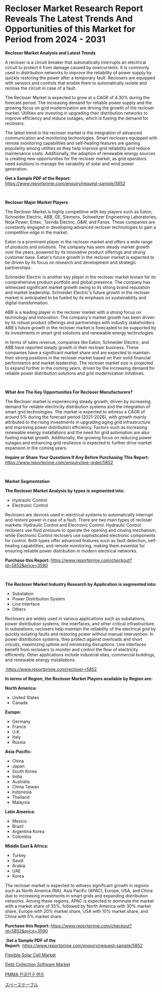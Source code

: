 <p><h1>Recloser Market Research Report Reveals The Latest Trends And Opportunities of this Market for Period from 2024 - 2031</h1></p><p><strong>Recloser Market Analysis and Latest Trends</strong></p>
<p><p>A recloser is a circuit breaker that automatically interrupts an electrical circuit to protect it from damage caused by overcurrents. It is commonly used in distribution networks to improve the reliability of power supply by quickly restoring the power after a temporary fault. Reclosers are equipped with sensors and controls that enable them to automatically isolate and reclose the circuit in case of a fault.</p><p>The Recloser Market is expected to grow at a CAGR of 4.30% during the forecast period. The increasing demand for reliable power supply and the growing focus on grid modernization are driving the growth of the recloser market. Utilities are investing in upgrading their distribution networks to improve efficiency and reduce outages, which is fueling the demand for reclosers.</p><p>The latest trend in the recloser market is the integration of advanced communication and monitoring technologies. Smart reclosers equipped with remote monitoring capabilities and self-healing features are gaining popularity among utilities as they help improve grid reliability and reduce maintenance costs. Additionally, the adoption of renewable energy sources is creating new opportunities for the recloser market, as grid operators need solutions to manage the variability of solar and wind power generation.</p></p>
<p><strong>Get a Sample PDF of the Report:&nbsp;</strong> <a href="https://www.reportprime.com/enquiry/request-sample/5852">https://www.reportprime.com/enquiry/request-sample/5852</a></p>
<p>&nbsp;</p>
<p><strong>Recloser Major Market Players</strong></p>
<p><p>The Recloser Market is highly competitive with key players such as Eaton, Schneider Electric, ABB, GE, Siemens, Schweitzer Engineering Laboratories, Noja Power, Entec, Tavrida Electric, G&W, and Fanox. These companies are constantly engaged in developing advanced recloser technologies to gain a competitive edge in the market.</p><p>Eaton is a prominent player in the recloser market and offers a wide range of products and solutions. The company has seen steady market growth over the years, powered by its innovative product offerings and strong customer base. Eaton's future growth in the recloser market is expected to be driven by its focus on research and development and strategic partnerships.</p><p>Schneider Electric is another key player in the recloser market known for its comprehensive product portfolio and global presence. The company has witnessed significant market growth owing to its strong brand reputation and market leadership. Schneider Electric's future growth in the recloser market is anticipated to be fueled by its emphasis on sustainability and digital transformation.</p><p>ABB is a leading player in the recloser market with a strong focus on technology and innovation. The company's market growth has been driven by its robust product offerings and partnerships with industry stakeholders. ABB's future growth in the recloser market is forecasted to be supported by its investments in smart grid solutions and renewable energy technologies.</p><p>In terms of sales revenue, companies like Eaton, Schneider Electric, and ABB have reported steady growth in their recloser business. These companies have a significant market share and are expected to maintain their strong positions in the recloser market based on their solid financial performance and market leadership. The recloser market size is projected to expand further in the coming years, driven by the increasing demand for reliable power distribution solutions and grid modernization initiatives.</p></p>
<p>&nbsp;</p>
<p><strong>What Are The Key Opportunities For Recloser Manufacturers?</strong></p>
<p><p>The Recloser market is experiencing steady growth, driven by increasing demand for reliable electricity distribution systems and the integration of smart grid technologies. The market is expected to witness a CAGR of around 5% during the forecast period (2021-2026), with growth mainly attributed to the rising investments in upgrading aging grid infrastructure and improving power distribution efficiency. Factors such as increasing renewable energy installations and the need for grid automation are also fueling market growth. Additionally, the growing focus on reducing power outages and enhancing grid resilience is expected to further drive market expansion in the coming years.</p></p>
<p><strong>Inquire or Share Your Questions If Any Before Purchasing This Report:</strong> <a href="https://www.reportprime.com/enquiry/pre-order/5852">https://www.reportprime.com/enquiry/pre-order/5852</a></p>
<p>&nbsp;</p>
<p><strong>Market Segmentation</strong></p>
<p><strong>The Recloser Market Analysis by types is segmented into:</strong></p>
<p><ul><li>Hydraulic Control</li><li>Electronic Control</li></ul></p>
<p><p>Reclosers are devices used in electrical systems to automatically interrupt and restore power in case of a fault. There are two main types of recloser markets: Hydraulic Control and Electronic Control. Hydraulic Control reclosers use fluid pressure to operate the opening and closing mechanism, while Electronic Control reclosers use sophisticated electronic components for control. Both types offer advanced features such as fault detection, self-healing capabilities, and remote monitoring, making them essential for ensuring reliable power distribution in modern electrical networks.</p></p>
<p><strong>Purchase this Report:&nbsp;</strong><a href="https://www.reportprime.com/checkout?id=5852&price=3590">https://www.reportprime.com/checkout?id=5852&price=3590</a></p>
<p>&nbsp;</p>
<p><strong>The Recloser Market Industry Research by Application is segmented into:</strong></p>
<p><ul><li>Substation</li><li>Power Distribution System</li><li>Line Interface</li><li>Others</li></ul></p>
<p><p>Reclosers are widely used in various applications such as substations, power distribution systems, line interfaces, and other critical infrastructure. In substations, reclosers help maintain the reliability of the electrical grid by quickly isolating faults and restoring power without manual intervention. In power distribution systems, they protect against overloads and short circuits, maximizing uptime and minimizing disruptions. Line interfaces benefit from reclosers to monitor and control the flow of electricity efficiently. Other applications include industrial sites, commercial buildings, and renewable energy installations.</p></p>
<p><a href="https://www.reportprime.com/recloser-r5852">&nbsp;https://www.reportprime.com/recloser-r5852</a></p>
<p><strong>In terms of Region, the Recloser Market Players available by Region are:</strong></p>
<p>
    <p> <strong> North America: </strong>
        <ul>
            <li>United States</li>
            <li>Canada</li>
        </ul>
        </p> 
    <p> <strong> Europe: </strong>
        <ul>
            <li>Germany</li>
            <li>France</li>
            <li>U.K.</li>
            <li>Italy</li>
            <li>Russia</li>
        </ul>
        </p> 
    <p> <strong> Asia-Pacific: </strong>
        <ul>
            <li>China</li>
            <li>Japan</li>
            <li>South Korea</li>
            <li>India</li>
            <li>Australia</li>
            <li>China Taiwan</li>
            <li>Indonesia</li>
            <li>Thailand</li>
            <li>Malaysia</li>
        </ul>
        </p> 
    <p> <strong> Latin America: </strong>
        <ul>
            <li>Mexico</li>
            <li>Brazil</li>
            <li>Argentina Korea</li>
            <li>Colombia</li>
        </ul>
        </p> 
    <p> <strong> Middle East & Africa: </strong>
        <ul>
            <li>Turkey</li>
            <li>Saudi</li>
            <li>Arabia</li>
            <li>UAE</li>
            <li>Korea</li>
        </ul>
    </p>
    </p>
<p><p>The recloser market is expected to witness significant growth in regions such as North America (NA), Asia Pacific (APAC), Europe, USA, and China due to increasing investments in smart grids and expanding distribution networks. Among these regions, APAC is expected to dominate the market with a market share of 35%, followed by North America with 30% market share, Europe with 20% market share, USA with 10% market share, and China with 5% market share.</p></p>
<p><strong>Purchase this Report: </strong><a href="https://www.reportprime.com/checkout?id=5852&price=3590">https://www.reportprime.com/checkout?id=5852&price=3590</a></p>
<p>&nbsp;<strong>Get a Sample PDF of the Report:&nbsp;&nbsp;</strong><a href="https://www.reportprime.com/enquiry/request-sample/5852">https://www.reportprime.com/enquiry/request-sample/5852</a></p>
<p><strong></strong></p>
<p><p><a href="https://www.linkedin.com/pulse/flexible-solar-cell-market-exploring-share-trends-future-growth-dnbie">Flexible Solar Cell Market</a></p><p><a href="https://www.linkedin.com/pulse/debt-collection-software-market-outlook-industry-overview-forecast-karxf">Debt Collection Software Market</a></p><p><a href="https://medium.com/@axintepreda1/pmma-%EC%9C%A0%EB%A6%AC%EC%B2%B4%EB%82%B4%EB%A0%8C%EC%A6%88-%EC%8B%9C%EC%9E%A5-%EA%B7%9C%EB%AA%A8-%EB%B0%8F-%EC%8B%9C%EC%9E%A5-%EB%8F%99%ED%96%A5-%EC%A0%84%EC%B2%B4-%EC%82%B0%EC%97%85-%EA%B0%9C%EC%9A%94-2024%EB%85%84%EB%B6%80%ED%84%B0-2031%EB%85%84%EA%B9%8C%EC%A7%80-d026d062437c">PMMA 인공안구 렌즈</a></p><p><a href="https://medium.com/@bl2501989/%E3%82%B9%E3%83%9A%E3%83%BC%E3%82%B9%E3%82%B1%E3%83%BC%E3%83%96%E3%83%AB%E5%B8%82%E5%A0%B4%E3%81%AE%E8%A6%8F%E6%A8%A1%E3%81%A8%E5%B8%82%E5%A0%B4%E5%8B%95%E5%90%91-%E5%AE%8C%E5%85%A8%E3%81%AA%E6%A5%AD%E7%95%8C%E6%A6%82%E8%A6%81-2024%E5%B9%B4%E3%81%8B%E3%82%892031%E5%B9%B4-38af3dc2af73">スペースケーブル</a></p></p>